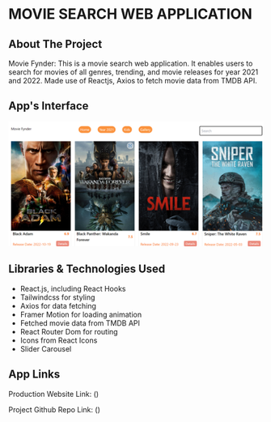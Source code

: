 # MOVIE SEARCH WEB APPLICATION

## About The Project 

Movie Fynder: This is a movie search web application. It enables users to search for movies of all genres, trending, and movie releases for year 2021 and 2022. Made use of Reactjs, Axios to fetch movie data from TMDB API.


## App's Interface 
![Movie App](app-interface.png) 


## Libraries & Technologies Used

- React.js, including React Hooks
- Tailwindcss for styling
- Axios for data fetching
- Framer Motion for loading animation
- Fetched movie data from TMDB API
- React Router Dom for routing
- Icons from React Icons
- Slider Carousel



## App Links 

Production Website Link: ()

Project Github Repo Link: ()
